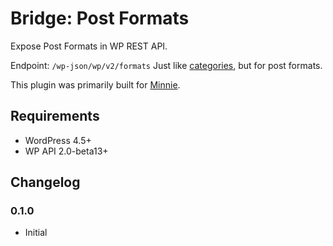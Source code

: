 # Bridge: Post Formats
Expose Post Formats in WP REST API.

Endpoint: `/wp-json/wp/v2/formats`
Just like [categories](http://v2.wp-api.org/reference/categories/), but for post formats.

This plugin was primarily built for [Minnie](https://github.com/kucrut/minnie).

## Requirements
* WordPress 4.5+
* WP API 2.0-beta13+

## Changelog
### 0.1.0
* Initial
